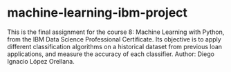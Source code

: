 # machine-learning-ibm-project
This is the final assignment for the course 8: Machine Learning with Python, from the IBM Data Science Professional Certificate. Its objective is to apply different classification algorithms on a historical dataset from previous loan applications, and measure the accuracy of each classifier. Author: Diego Ignacio López Orellana.

